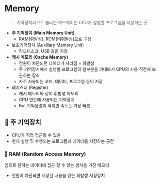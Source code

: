 # Memory 
> 기억장치라고도 불리는 하드웨어는 CPU가 실행할 프로그램을 저장하는 곳

- **주 기억장치 (Main Memory Unit)**
  - RAM(휘발성), ROM(비휘발성)으로 구성
- 보조기억장치 (Auxiliary Memory Unit)
  - 하드디스크, USB 등을 지칭
- **캐시 메모리 (Cache Memory)**
  - 전원이 차단되면 데이터가 사라짐 = 휘발성
  - 주 기억장치에서 실행할 프로그램의 일부분을 꺼내봐서 CPU의 사용 직전에 보관하는 장소
  - 자주 사용되는 코드, 데이터, 프로그램 등이 저장
- 레지스터 (Register)
  - 캐시 메모리와 같이 휘발성 메모리
  - CPU 연산에 사용되는 기억장치
  - But 기억용량이 작지만 속도는 가장 빠름

## 📌 주 기억장치
- CPU가 직접 접근할 수 있음
- 현재 실행 및 수행되는 프로그램과 데이터를 저장하는 공간
### 🙋 RAM (Random Access Memory)
임의로 원하는 데이터에 접근 할 수 있는 방식을 가진 메모리
- 전원이 차단되면 저장된 내용을 잃는 휘발성 저장장치